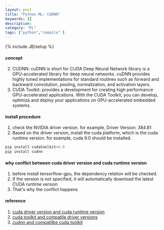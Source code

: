 ```yaml
---
layout: post
title: "Python ML: CUDNN"
keywords: []
description: 
category: "PL"
tags: ["python","compile" ]
---
```

{% include JB/setup %}

#### concept
2. CUDNN: cuDNN is short for CUDA Deep Neural Network library is a
   GPU-accelerated library for deep neural networks. cuDNN provides highly tuned
   implementations for standard routines such as forward and backward
   convolution, pooling, normalization, and activation layers.
3. CUDA Toolkit: provides a development for creating high performance
   GPU-accelerated applications. With the CUDA Toolkit, you can develop,
   optimiza and deploy your applications on GPU-accelerated embedded systems.


#### install procedure
1. check the NVIDIA driver version. for example, Driver Version: 384.81
2. Based on the driver version, install the cuda platform, which is the cuda
   runtime version. for example, cuda 9.0 should be installed. 
```python
pip install cudatoolkit=9.0
pip install cudnn
```

#### why conflict between cuda driver version and cuda runtime version
1. before install tensorflow-gpu, the dependency relation will be checked.
2. If the version is not specified, it will automatically download the latest
   CUDA runtime version
3. That's why the conflict happens



#### reference
1. [cuda driver version and cuda runtime version](https://blog.csdn.net/li57681522/article/details/82491617)
2. [cuda toolkit and compatile driver versions](https://docs.nvidia.com/cuda/cuda-toolkit-release-notes/index.html)
3. [cudnn and compatilbe cuda toolkit](https://developer.nvidia.com/rdp/cudnn-archive)















